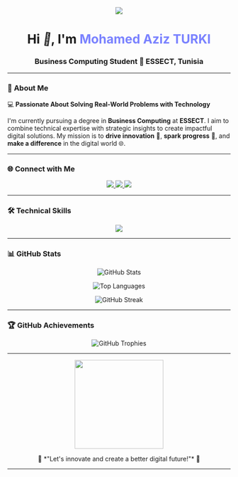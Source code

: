<p align="center">
  <img src="https://readme-typing-svg.demolab.com?font=Fira+Code&duration=3000&pause=1000&color=7A82FF&center=true&vCenter=true&width=500&height=50&lines=Welcome+to+my+GitHub!;I'm+Mohamed+Aziz+TURKI;Business+Computing+Student;Passionate+about+Technology+and+Innovation;Let's+build+something+amazing!+%F0%9F%92%BB" />
</p>

<h1 align="center">
  Hi <span class="wave">👋</span>, I'm <span style="color: #7A82FF;">Mohamed Aziz TURKI</span>
</h1>

<h3 align="center">Business Computing Student 📍 ESSECT, Tunisia</h3>

---

### 🚀 **About Me**

💻 **Passionate About Solving Real-World Problems with Technology**  

I'm currently pursuing a degree in **Business Computing** at **ESSECT**. I aim to combine technical expertise with strategic insights to create impactful digital solutions. My mission is to **drive innovation** 🌟, **spark progress** 🚀, and **make a difference** in the digital world 🌐.

---

### 🌐 **Connect with Me**

<p align="center">
  <a href="https://twitter.com/mazizturki" target="_blank">
    <img src="https://img.shields.io/badge/Twitter-%231DA1F2?style=for-the-badge&logo=twitter&logoColor=white" />
  </a>
  <a href="https://linkedin.com/in/mazizturki" target="_blank">
    <img src="https://img.shields.io/badge/LinkedIn-%230077B5?style=for-the-badge&logo=linkedin&logoColor=white" />
  </a>
  <a href="mailto:medaziz.turki@gmail.com">
    <img src="https://img.shields.io/badge/Email-%23D14836?style=for-the-badge&logo=gmail&logoColor=white" />
  </a>
</p>

---

### 🛠️ **Technical Skills**

<p align="center">
  <img src="https://skillicons.dev/icons?i=html,css,js,java,python,c,php,mysql,oracle,spring" />
</p>

---

### 📊 **GitHub Stats**

<p align="center">
  <img src="https://github-readme-stats.vercel.app/api?username=mazizturki&show_icons=true&theme=radical&hide_border=true" alt="GitHub Stats" />
</p>

<p align="center">
  <img src="https://github-readme-stats.vercel.app/api/top-langs/?username=mazizturki&layout=compact&theme=radical&hide_border=true" alt="Top Languages" />
</p>

<p align="center">
  <img src="https://github-readme-streak-stats.herokuapp.com/?user=mazizturki&theme=radical&hide_border=true" alt="GitHub Streak" />
</p>

---

### 🏆 **GitHub Achievements**

<p align="center">
  <img src="https://github-profile-trophy.vercel.app/?username=mazizturki&theme=radical&margin-w=10&margin-h=10&column=6" alt="GitHub Trophies" />
</p>

---

<p align="center">
  <img src="https://media.giphy.com/media/13HgwGsXF0aiGY/giphy.gif" width="200" />
</p>

<p align="center">
  🚀 *"Let's innovate and create a better digital future!"* 🚀
</p>

---

<style>
  .wave {
    animation: wave-animation 2s infinite;
    transform-origin: 70% 70%;
    display: inline-block;
  }

  @keyframes wave-animation {
    0% { transform: rotate(0deg); }
    10% { transform: rotate(14deg); }
    20% { transform: rotate(-8deg); }
    30% { transform: rotate(14deg); }
    40% { transform: rotate(-4deg); }
    50% { transform: rotate(10deg); }
    60% { transform: rotate(0deg); }
    100% { transform: rotate(0deg); }
  }
</style>
